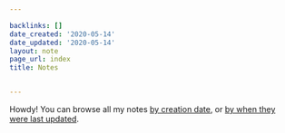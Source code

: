 ```yaml
---

backlinks: []
date_created: '2020-05-14'
date_updated: '2020-05-14'
layout: note
page_url: index
title: Notes


---
```




Howdy! You can browse all my notes [by creation date](https://carlosd.org/notes/created), or [by when they were last updated](https://carlosd.org/notes/updated).





